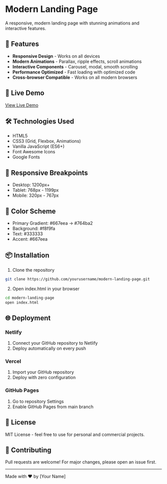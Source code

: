 # Modern Landing Page

A responsive, modern landing page with stunning animations and interactive features.

## 🌟 Features

- **Responsive Design** - Works on all devices
- **Modern Animations** - Parallax, ripple effects, scroll animations
- **Interactive Components** - Carousel, modal, smooth scrolling
- **Performance Optimized** - Fast loading with optimized code
- **Cross-browser Compatible** - Works on all modern browsers

## 🚀 Live Demo

[View Live Demo](https://your-site-name.netlify.app)

## 🛠️ Technologies Used

- HTML5
- CSS3 (Grid, Flexbox, Animations)
- Vanilla JavaScript (ES6+)
- Font Awesome Icons
- Google Fonts

## 📱 Responsive Breakpoints

- Desktop: 1200px+
- Tablet: 768px - 1199px
- Mobile: 320px - 767px

## 🎨 Color Scheme

- Primary Gradient: #667eea → #764ba2
- Background: #f8f9fa
- Text: #333333
- Accent: #667eea

## 📦 Installation

1. Clone the repository
```bash
git clone https://github.com/yourusername/modern-landing-page.git
```

2. Open index.html in your browser
```bash
cd modern-landing-page
open index.html
```

## 🌐 Deployment

### Netlify
1. Connect your GitHub repository to Netlify
2. Deploy automatically on every push

### Vercel
1. Import your GitHub repository
2. Deploy with zero configuration

### GitHub Pages
1. Go to repository Settings
2. Enable GitHub Pages from main branch

## 📄 License

MIT License - feel free to use for personal and commercial projects.

## 🤝 Contributing

Pull requests are welcome! For major changes, please open an issue first.

---

Made with ❤️ by [Your Name]

